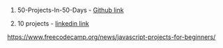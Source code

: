 1. 50-Projects-In-50-Days - [Github link]("https://github.com/PacktPublishing/50-Projects-In-50-Days---HTML-CSS-JavaScript")

2. 10 projects - [linkedin link](https://www.linkedin.com/posts/mohammed-wajid-69639a254_10-exciting-web-developement-projects-for-activity-7051394978928861184-1cQA?utm_source=share&utm_medium=member_desktop)

<https://www.freecodecamp.org/news/javascript-projects-for-beginners/>
